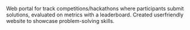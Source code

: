 Web portal for track competitions/hackathons
where participants submit solutions, evaluated
on metrics with a leaderboard. Created userfriendly website to showcase problem-solving
skills.
